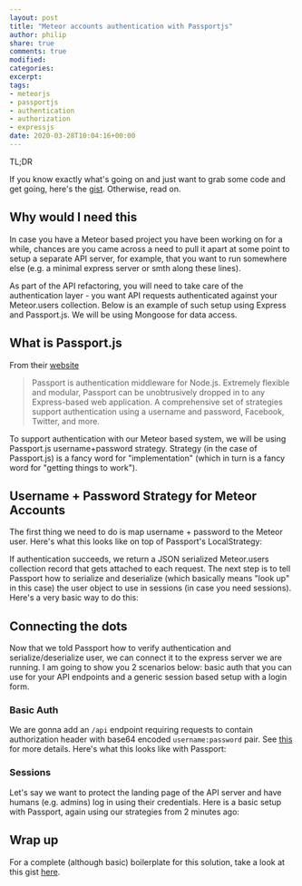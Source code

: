 ```yaml
---
layout: post
title: "Meteor accounts authentication with Passportjs"
author: philip
share: true
comments: true
modified:
categories: 
excerpt:
tags:
- meteorjs
- passportjs
- authentication
- authorization
- expressjs
date: 2020-03-28T10:04:16+00:00
---
```


TL;DR

If you know exactly what's going on and just want to grab some code and get going, here's the [gist](https://gist.github.com/callmephilip/428f11a1bb28cace7fa8ba4b066c06de). Otherwise, read on.

## Why would I need this

In case you have a Meteor based project you have been working on for a while, chances are you came across a need to pull it apart at some point to setup a separate API server, for example, that you want to run somewhere else (e.g. a minimal express server or smth along these lines).

As part of the API refactoring, you will need to take care of the authentication layer - you want API requests authenticated against your Meteor.users collection. Below is an example of such setup using Express and Passport.js. We will be using Mongoose for data access.

## What is Passport.js

From their [website](http://www.passportjs.org/)

> Passport is authentication middleware for Node.js. Extremely flexible and modular, Passport can be unobtrusively dropped in to any Express-based web application. A comprehensive set of strategies support authentication using a username and password, Facebook, Twitter, and more.

To support authentication with our Meteor based system, we will be using Passport.js username+password strategy. Strategy (in the case of Passport.js) is a fancy word for "implementation" (which in turn is a fancy word for "getting things to work").

## Username + Password Strategy for Meteor Accounts

The first thing we need to do is map username + password to the Meteor user. Here's what this looks like on top of Passport's LocalStrategy:

<script src="https://gist.github.com/callmephilip/ed7d1548d1561f958a9dccac5124dc78.js"></script>

If authentication succeeds, we return a JSON serialized Meteor.users collection record that gets attached to each request. The next step is to tell Passport how to serialize and deserialize (which basically means "look up" in this case) the user object to use in sessions (in case you need sessions). Here's a very basic way to do this:

<script src="https://gist.github.com/callmephilip/32941ceb2fd967a4ac25e1dac69e8241.js"></script>

## Connecting the dots

Now that we told Passport how to verify authentication and serialize/deserialize user, we can connect it to the express server we are running. I am going to show you 2 scenarios below: basic auth that you can use for your API endpoints and a generic session based setup with a login form.

### Basic Auth

We are gonna add an `/api` endpoint requiring requests to contain authorization header with base64 encoded `username:password` pair. See [this](https://developer.mozilla.org/en-US/docs/Web/HTTP/Headers/Authorization) for more details. Here's what this looks like with Passport:

<script src="https://gist.github.com/callmephilip/406827aa0db7fa6f3ab1e9616334b3f0.js"></script>

### Sessions

Let's say we want to protect the landing page of the API server and have humans (e.g. admins) log in using their credentials. Here is a basic setup with Passport, again using our strategies from 2 minutes ago:

<script src="https://gist.github.com/callmephilip/06c870c3479b90c9b03ee5f1a43a83d1.js"></script>

## Wrap up

For a complete (although basic) boilerplate for this solution, take a look at this gist [here](https://gist.github.com/callmephilip/428f11a1bb28cace7fa8ba4b066c06de). 
